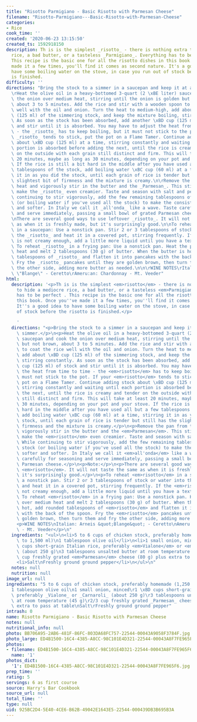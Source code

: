 ```yaml
---
title: "Risotto Parmigiano - Basic Risotto with Parmesan Cheese"
filename: "Risotto-Parmigiano---Basic-Risotto-with-Parmesan-Cheese"
categories:
- Rice
cook_time: ''
created: '2020-06-23 13:15:50'
created_ts: 1592918150
description: Th is is the simplest _risotto_ - there is nothing extra to hide a mediocre
  rice, a bad butter, or a tasteless _Parmigiano_. Everything has to be perfect .
  This recipe is the basic one for all the risotto dishes in this book. Once you've
  made it a few times, you'll find it comes as second nature. It's a good idea to
  have some boiling water on the stove, in case you run out of stock before the risotto
  is finished.
difficulty: ''
directions: "Bring the stock to a simmer in a saucepan and keep it at a bare simmer.\n\
  \rHeat the olive oil in a heavy-bottomed 3-quart (2 \xBE liter) saucepan and cook\
  \ the onion over medium heat, stirring until the onion is golden but not brown,\
  \ about 3 to 5 minutes. Add the rice and stir with a wooden spoon to coat the rice\
  \ well with the oil and onion. Turn the heat to medium-high, add about \xBD cup\
  \ (125 ml) of the simmering stock, and keep the mixture boiling, stirring constantly.\
  \ As soon as the stock has been absorbed, add another \xBD cup (125 ml) of stock\
  \ and stir until it is absorbed. You may have to adjust the heat from time to time\
  \ - the _risotto_ has to keep boiling, but it must not stick to the pot. If your\
  \ _risotto_ tends to stick, put the pot on a Flame Tamer. Continue adding stock\
  \ about \xBD cup (125 ml) at a time, stirring constantly and waiting until each\
  \ portion is absorbed before adding the next, until the rice is creamy and tender\
  \ on the outside with each grain still distinct and firm. This will take at least\
  \ 20 minutes, maybe as long as 30 minutes, depending on your pot and your stove.\
  \ If the rice is still a bit hard in the middle after you have used all but a few\
  \ tablespoons of the stock, add boiling water \xBC cup (60 ml) at a time, stirring\
  \ it in as you did the stock, until each grain of rice is tender but still has the\
  \ slightest bit of firmness and the mixture is creamy.\n\rRemove the pan from the\
  \ heat and vigorously stir in the butter and the _Parmesan_. This stirring will\
  \ make the _risotto_ even creamier. Taste and season with salt and pepper. While\
  \ continuing to stir vigorously, add the few remaining tablespoons of hot stock\
  \ (or boiling water if you've used all the stock) to make the consistency softer\
  \ and softer. In Italy we call it _all'onda_ like a wave. Taste carefully for seasoning\
  \ and serve immediately, passing a small bowl of grated Parmesan cheese.\n\nNote:\n\
  \nThere are several good ways to use leftover _risotto_. It will not taste the same\
  \ as when it is freshly made, but it's surprisingly good.\n\nTo reheat _risotto_\
  \ in a saucepan: Use a nonstick pan. Stir 2 or 3 tablespoons of stock or water into\
  \ the _risotto_ and heat it in a covered pot, stirring frequently. If the _risotto_\
  \ is not creamy enough, add a little more liquid until you have a texture you like.\
  \ To reheat _risotto_ in a frying pan: Use a nonstick pan. Heat the pan over medium\
  \ heat and melt 2 tablespoons (30 g) of butter. When the butter is hot, add rounded\
  \ tablespoons of _risotto_ and flatten it into pancakes with the back of the spoon.\
  \ Fry the _risotto_ pancakes until they are golden brown, then turn them and fry\
  \ the other side, adding more butter as needed.\n\n\rWINE NOTES\rItalian: Arneis\
  \ \"Blange\" - Ceretto\rAmeru:an: Chardonnay - Mt. Veeder"
html:
  description: '<p>Th is is the simplest <em>risotto</em> - there is nothing extra
    to hide a mediocre rice, a bad butter, or a tasteless <em>Parmigiano</em>. Everything
    has to be perfect . This recipe is the basic one for all the risotto dishes in
    this book. Once you''ve made it a few times, you''ll find it comes as second nature.
    It''s a good idea to have some boiling water on the stove, in case you run out
    of stock before the risotto is finished.</p>

    '
  directions: "<p>Bring the stock to a simmer in a saucepan and keep it at a bare\
    \ simmer.</p>\n<p>Heat the olive oil in a heavy-bottomed 3-quart (2 \xBE liter)\
    \ saucepan and cook the onion over medium heat, stirring until the onion is golden\
    \ but not brown, about 3 to 5 minutes. Add the rice and stir with a wooden spoon\
    \ to coat the rice well with the oil and onion. Turn the heat to medium-high,\
    \ add about \xBD cup (125 ml) of the simmering stock, and keep the mixture boiling,\
    \ stirring constantly. As soon as the stock has been absorbed, add another \xBD\
    \ cup (125 ml) of stock and stir until it is absorbed. You may have to adjust\
    \ the heat from time to time - the <em>risotto</em> has to keep boiling, but it\
    \ must not stick to the pot. If your <em>risotto</em> tends to stick, put the\
    \ pot on a Flame Tamer. Continue adding stock about \xBD cup (125 ml) at a time,\
    \ stirring constantly and waiting until each portion is absorbed before adding\
    \ the next, until the rice is creamy and tender on the outside with each grain\
    \ still distinct and firm. This will take at least 20 minutes, maybe as long as\
    \ 30 minutes, depending on your pot and your stove. If the rice is still a bit\
    \ hard in the middle after you have used all but a few tablespoons of the stock,\
    \ add boiling water \xBC cup (60 ml) at a time, stirring it in as you did the\
    \ stock, until each grain of rice is tender but still has the slightest bit of\
    \ firmness and the mixture is creamy.</p>\n<p>Remove the pan from the heat and\
    \ vigorously stir in the butter and the <em>Parmesan</em>. This stirring will\
    \ make the <em>risotto</em> even creamier. Taste and season with salt and pepper.\
    \ While continuing to stir vigorously, add the few remaining tablespoons of hot\
    \ stock (or boiling water if you've used all the stock) to make the consistency\
    \ softer and softer. In Italy we call it <em>all'onda</em> like a wave. Taste\
    \ carefully for seasoning and serve immediately, passing a small bowl of grated\
    \ Parmesan cheese.</p>\n<p>Note:</p>\n<p>There are several good ways to use leftover\
    \ <em>risotto</em>. It will not taste the same as when it is freshly made, but\
    \ it's surprisingly good.</p>\n<p>To reheat <em>risotto</em> in a saucepan: Use\
    \ a nonstick pan. Stir 2 or 3 tablespoons of stock or water into the <em>risotto</em>\
    \ and heat it in a covered pot, stirring frequently. If the <em>risotto</em> is\
    \ not creamy enough, add a little more liquid until you have a texture you like.\
    \ To reheat <em>risotto</em> in a frying pan: Use a nonstick pan. Heat the pan\
    \ over medium heat and melt 2 tablespoons (30 g) of butter. When the butter is\
    \ hot, add rounded tablespoons of <em>risotto</em> and flatten it into pancakes\
    \ with the back of the spoon. Fry the <em>risotto</em> pancakes until they are\
    \ golden brown, then turn them and fry the other side, adding more butter as needed.</p>\n\
    <p>WINE NOTES\nItalian: Arneis &quot;Blange&quot; - Ceretto\nAmeru:an: Chardonnay\
    \ - Mt. Veeder</p>\n"
  ingredients: "<ul>\n<li>5 to 6 cups of chicken stock, preferably homemade (1,250\
    \ to 1,500 ml)\n1 tablespoon olive oil</li>\n<li>1 small onion, minced\n1 \xBD\
    \ cups short-grain Italian rice, preferably <em>Vialone</em> or <em>Carnaroli</em>\
    \ (about 250 g)\n3 tablespoons unsalted butter at room temperature (45 g)\n2/3\
    \ cup freshly grated <em>Parmesan</em> cheese (80 g) plus extra to pass at table</li>\n\
    <li>Salt\nFreshly ground ground pepper</li>\n</ul>\n"
  notes: null
  nutrition: null
image_url: null
ingredients: "5 to 6 cups of chicken stock, preferably homemade (1,250 to 1,500 ml)\r\
  1 tablespoon olive oil\n1 small onion, minced\r1 \xBD cups short-grain Italian rice,\
  \ preferably _Vialone_ or _Carnaroli_ (about 250 g)\r3 tablespoons unsalted butter\
  \ at room temperature (45 g)\r2/3 cup freshly grated _Parmesan_ cheese (80 g) plus\
  \ extra to pass at table\nSalt\rFreshly ground ground pepper"
intrash: 0
name: Risotto Parmigiano - Basic Risotto with Parmesan Cheese
notes: null
nutritional_info: null
photo: BB706A95-2AB6-481F-86FC-803DA68FC757-22544-00043A9058F3784F.jpg
photo_large: ED4B1500-16C4-4385-A8CC-98C101E4D321-22544-00043A8F7FE965F6.jpg
photos:
- filename: ED4B1500-16C4-4385-A8CC-98C101E4D321-22544-00043A8F7FE965F6.jpg
  name: '1'
photos_dict:
  '1': ED4B1500-16C4-4385-A8CC-98C101E4D321-22544-00043A8F7FE965F6.jpg
prep_time: ''
rating: 5
servings: 6 as first course
source: Harry's Bar Cookbook
source_url: null
total_time: ''
type: null
uid: 925BC2D4-5E40-4CE6-B62B-49042E1643E5-22544-000439DB3B695B3A
---
```

